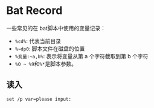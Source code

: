# Bat Record

一些常见的在 bat脚本中使用的变量记录：

- `%cd%`: 代表当前目录
- `%~dp0`: 脚本文件在磁盘的位置
- `%变量:~a,b%`: 表示将变量从第 a 个字符截取到第 b 个字符
- `%0 ~ %9`和`%*`是脚本参数。

## 读入
`set /p var=please input:`

